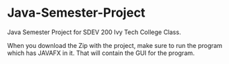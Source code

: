 # Java-Semester-Project
Java Semester Project for SDEV 200 Ivy Tech College Class.

When you download the Zip with the project, make sure to run the program which has JAVAFX in it.
That will contain the GUI for the program.
